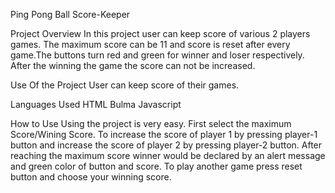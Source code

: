 Ping Pong Ball Score-Keeper

Project Overview
In this project user can keep score of various 2 players games. The maximum score can be 11 and score is reset after every game.The buttons turn red and green for winner and loser respectively. After the winning the game the score can not be increased.

Use Of the Project
User can keep score of their games.

Languages Used
HTML
Bulma
Javascript

How to Use
Using the project is very easy.
First select the maximum Score/Wining Score.
To increase the score of player 1 by pressing player-1 button and increase the score of player 2 by pressing player-2 button.
After reaching the maximum score winner would be declared by an alert message and green color of button and score.
To play another game press reset button and choose your winning score.

